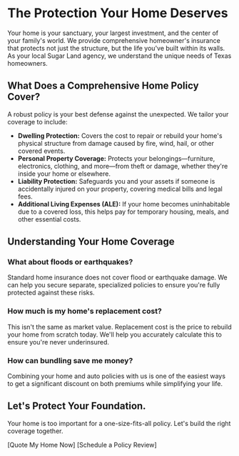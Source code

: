 # The Protection Your Home Deserves

Your home is your sanctuary, your largest investment, and the center of your family's world. We provide comprehensive homeowner's insurance that protects not just the structure, but the life you've built within its walls. As your local Sugar Land agency, we understand the unique needs of Texas homeowners.

## What Does a Comprehensive Home Policy Cover?

A robust policy is your best defense against the unexpected. We tailor your coverage to include:

- **Dwelling Protection:** Covers the cost to repair or rebuild your home's physical structure from damage caused by fire, wind, hail, or other covered events.
- **Personal Property Coverage:** Protects your belongings—furniture, electronics, clothing, and more—from theft or damage, whether they're inside your home or elsewhere.
- **Liability Protection:** Safeguards you and your assets if someone is accidentally injured on your property, covering medical bills and legal fees.
- **Additional Living Expenses (ALE):** If your home becomes uninhabitable due to a covered loss, this helps pay for temporary housing, meals, and other essential costs.

## Understanding Your Home Coverage

### What about floods or earthquakes?

Standard home insurance does not cover flood or earthquake damage. We can help you secure separate, specialized policies to ensure you're fully protected against these risks.

### How much is my home's replacement cost?

This isn't the same as market value. Replacement cost is the price to rebuild your home from scratch today. We'll help you accurately calculate this to ensure you're never underinsured.

### How can bundling save me money?

Combining your home and auto policies with us is one of the easiest ways to get a significant discount on both premiums while simplifying your life.

## Let's Protect Your Foundation.

Your home is too important for a one-size-fits-all policy. Let's build the right coverage together.

[Quote My Home Now] [Schedule a Policy Review]